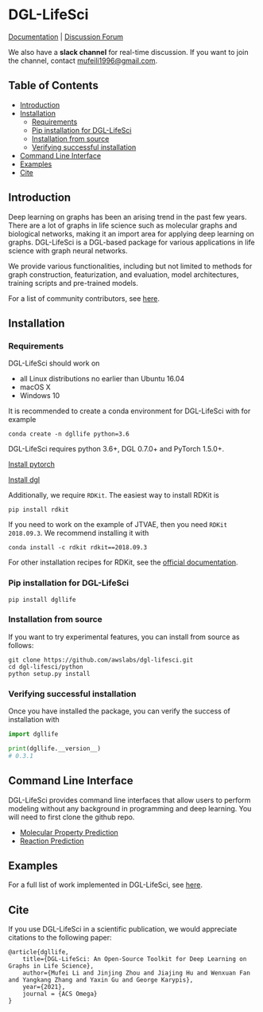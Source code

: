 # DGL-LifeSci

[Documentation](https://lifesci.dgl.ai/index.html) | [Discussion Forum](https://discuss.dgl.ai)

We also have a **slack channel** for real-time discussion. If you want to join the channel, contact mufeili1996@gmail.com.

## Table of Contents

- [Introduction](#introduction)
- [Installation](#installation)
  * [Requirements](#requirements)
  * [Pip installation for DGL-LifeSci](#pip-installation-for-dgl-lifesci)
  * [Installation from source](#installation-from-source)
  * [Verifying successful installation](#verifying-successful-installation)
- [Command Line Interface](#command-line-interface)
- [Examples](#examples)
- [Cite](#cite)

## Introduction

Deep learning on graphs has been an arising trend in the past few years. There are a lot of graphs in
life science such as molecular graphs and biological networks, making it an import area for applying
deep learning on graphs. DGL-LifeSci is a DGL-based package for various applications in life science
with graph neural networks.

We provide various functionalities, including but not limited to methods for graph construction,
featurization, and evaluation, model architectures, training scripts and pre-trained models.

For a list of community contributors, see [here](CONTRIBUTORS.md).

## Installation

### Requirements

DGL-LifeSci should work on

* all Linux distributions no earlier than Ubuntu 16.04
* macOS X
* Windows 10

It is recommended to create a conda environment for DGL-LifeSci with for example

```
conda create -n dgllife python=3.6
```

DGL-LifeSci requires python 3.6+, DGL 0.7.0+ and PyTorch 1.5.0+.

[Install pytorch](https://pytorch.org/get-started/locally/)

[Install dgl](https://www.dgl.ai/pages/start.html)


Additionally, we require `RDKit`. The easiest way to install RDKit is

```
pip install rdkit
```

If you need to work on the example of JTVAE, then you need `RDKit 2018.09.3`. We recommend installing it with

```
conda install -c rdkit rdkit==2018.09.3
```

For other installation recipes for RDKit, see the [official documentation](https://www.rdkit.org/docs/Install.html).

### Pip installation for DGL-LifeSci

```
pip install dgllife
```

### Installation from source

If you want to try experimental features, you can install from source as follows:

```
git clone https://github.com/awslabs/dgl-lifesci.git
cd dgl-lifesci/python
python setup.py install
```

### Verifying successful installation

Once you have installed the package, you can verify the success of installation with

```python
import dgllife

print(dgllife.__version__)
# 0.3.1
```

## Command Line Interface

DGL-LifeSci provides command line interfaces that allow users to perform modeling without any background in programming and deep learning. You will need to first clone the github repo.

- [Molecular Property Prediction](examples/property_prediction/csv_data_configuration/)
- [Reaction Prediction](examples/reaction_prediction/rexgen_direct/)

## Examples

For a full list of work implemented in DGL-LifeSci, see [here](examples/README.md).

## Cite

If you use DGL-LifeSci in a scientific publication, we would appreciate citations to the following paper:

```
@article{dgllife,
    title={DGL-LifeSci: An Open-Source Toolkit for Deep Learning on Graphs in Life Science},
    author={Mufei Li and Jinjing Zhou and Jiajing Hu and Wenxuan Fan and Yangkang Zhang and Yaxin Gu and George Karypis},
    year={2021},
    journal = {ACS Omega}
}
```
